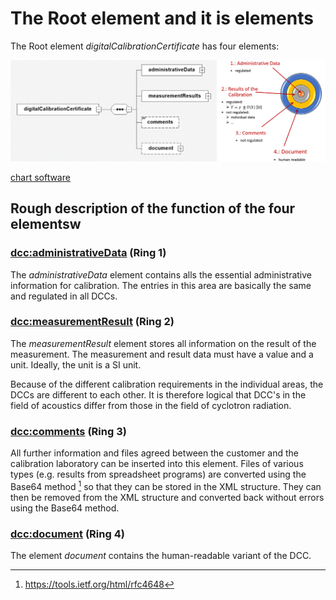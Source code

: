 # The Root element and it is elements
The Root element *digitalCalibrationCertificate* has four elements:

<img src="../images/root_with_rings.png" alt="digitalCalibrationCertificate" width="700" />

[chart software](XSD_diagramviewer.md)


## Rough description of the function of the four elementsw

### [dcc:administrativeData](administrativeData/README.md) (Ring 1)
The *administrativeData* element contains alls the essential administrative information for calibration.
The entries in this area are basically the same and regulated in all DCCs.

### [dcc:measurementResult](measurementResult/README.md) (Ring 2)
The *measurementResult* element stores all information on the result of the measurement.
The measurement and result data must have a value and a unit.
Ideally, the unit is a SI unit. 

Because of the different calibration requirements in the individual areas, the DCCs are different to each other.
It is therefore logical that DCC's in the field of acoustics differ from those in the field of cyclotron radiation.

### [dcc:comments](comments/README.md) (Ring 3)

All further information and files agreed between the customer and the calibration laboratory can be inserted into this element.
Files of various types (e.g. results from spreadsheet programs) are converted using the Base64 method [^1] so that they can be stored in the XML structure.
They can then be removed from the XML structure and converted back without errors using the Base64 method.  

[^1]: https://tools.ietf.org/html/rfc4648

### [dcc:document](document/README.md) (Ring 4)

The element *document* contains the human-readable variant of the DCC.  


